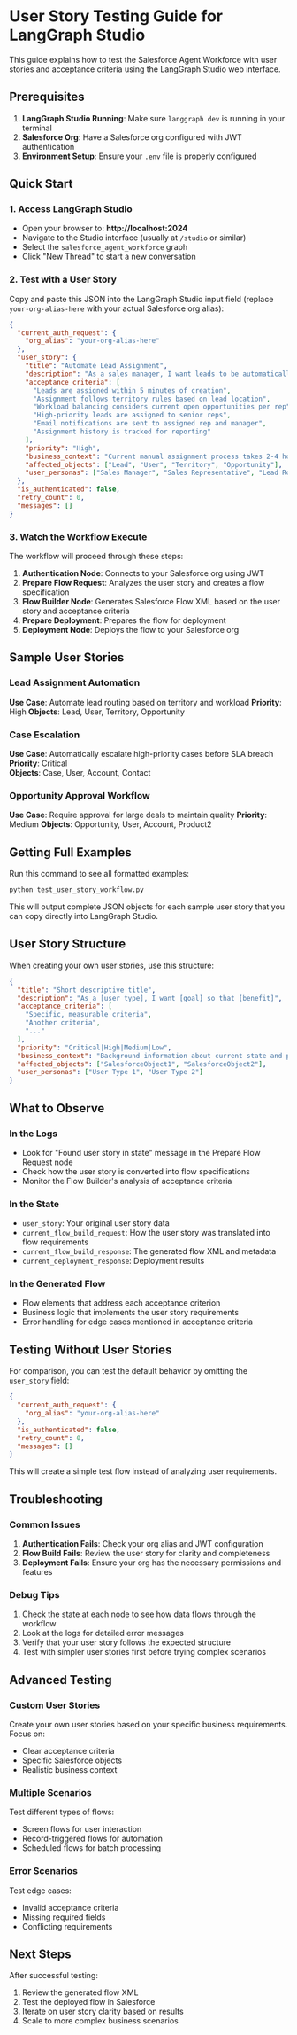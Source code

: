 # User Story Testing Guide for LangGraph Studio

This guide explains how to test the Salesforce Agent Workforce with user stories and acceptance criteria using the LangGraph Studio web interface.

## Prerequisites

1. **LangGraph Studio Running**: Make sure `langgraph dev` is running in your terminal
2. **Salesforce Org**: Have a Salesforce org configured with JWT authentication
3. **Environment Setup**: Ensure your `.env` file is properly configured

## Quick Start

### 1. Access LangGraph Studio
- Open your browser to: **http://localhost:2024**
- Navigate to the Studio interface (usually at `/studio` or similar)
- Select the `salesforce_agent_workforce` graph
- Click "New Thread" to start a new conversation

### 2. Test with a User Story

Copy and paste this JSON into the LangGraph Studio input field (replace `your-org-alias-here` with your actual Salesforce org alias):

```json
{
  "current_auth_request": {
    "org_alias": "your-org-alias-here"
  },
  "user_story": {
    "title": "Automate Lead Assignment",
    "description": "As a sales manager, I want leads to be automatically assigned to the right sales rep based on territory and workload so that response time is improved and leads are distributed fairly",
    "acceptance_criteria": [
      "Leads are assigned within 5 minutes of creation",
      "Assignment follows territory rules based on lead location",
      "Workload balancing considers current open opportunities per rep",
      "High-priority leads are assigned to senior reps",
      "Email notifications are sent to assigned rep and manager",
      "Assignment history is tracked for reporting"
    ],
    "priority": "High",
    "business_context": "Current manual assignment process takes 2-4 hours and leads to uneven distribution. Sales team has 15 reps across 3 territories.",
    "affected_objects": ["Lead", "User", "Territory", "Opportunity"],
    "user_personas": ["Sales Manager", "Sales Representative", "Lead Routing Admin"]
  },
  "is_authenticated": false,
  "retry_count": 0,
  "messages": []
}
```

### 3. Watch the Workflow Execute

The workflow will proceed through these steps:

1. **Authentication Node**: Connects to your Salesforce org using JWT
2. **Prepare Flow Request**: Analyzes the user story and creates a flow specification
3. **Flow Builder Node**: Generates Salesforce Flow XML based on the user story and acceptance criteria
4. **Prepare Deployment**: Prepares the flow for deployment
5. **Deployment Node**: Deploys the flow to your Salesforce org

## Sample User Stories

### Lead Assignment Automation
**Use Case**: Automate lead routing based on territory and workload
**Priority**: High
**Objects**: Lead, User, Territory, Opportunity

### Case Escalation
**Use Case**: Automatically escalate high-priority cases before SLA breach
**Priority**: Critical  
**Objects**: Case, User, Account, Contact

### Opportunity Approval Workflow
**Use Case**: Require approval for large deals to maintain quality
**Priority**: Medium
**Objects**: Opportunity, User, Account, Product2

## Getting Full Examples

Run this command to see all formatted examples:

```bash
python test_user_story_workflow.py
```

This will output complete JSON objects for each sample user story that you can copy directly into LangGraph Studio.

## User Story Structure

When creating your own user stories, use this structure:

```json
{
  "title": "Short descriptive title",
  "description": "As a [user type], I want [goal] so that [benefit]",
  "acceptance_criteria": [
    "Specific, measurable criteria",
    "Another criteria",
    "..."
  ],
  "priority": "Critical|High|Medium|Low",
  "business_context": "Background information about current state and pain points",
  "affected_objects": ["SalesforceObject1", "SalesforceObject2"],
  "user_personas": ["User Type 1", "User Type 2"]
}
```

## What to Observe

### In the Logs
- Look for "Found user story in state" message in the Prepare Flow Request node
- Check how the user story is converted into flow specifications
- Monitor the Flow Builder's analysis of acceptance criteria

### In the State
- `user_story`: Your original user story data
- `current_flow_build_request`: How the user story was translated into flow requirements
- `current_flow_build_response`: The generated flow XML and metadata
- `current_deployment_response`: Deployment results

### In the Generated Flow
- Flow elements that address each acceptance criterion
- Business logic that implements the user story requirements
- Error handling for edge cases mentioned in acceptance criteria

## Testing Without User Stories

For comparison, you can test the default behavior by omitting the `user_story` field:

```json
{
  "current_auth_request": {
    "org_alias": "your-org-alias-here"
  },
  "is_authenticated": false,
  "retry_count": 0,
  "messages": []
}
```

This will create a simple test flow instead of analyzing user requirements.

## Troubleshooting

### Common Issues

1. **Authentication Fails**: Check your org alias and JWT configuration
2. **Flow Build Fails**: Review the user story for clarity and completeness
3. **Deployment Fails**: Ensure your org has the necessary permissions and features

### Debug Tips

1. Check the state at each node to see how data flows through the workflow
2. Look at the logs for detailed error messages
3. Verify that your user story follows the expected structure
4. Test with simpler user stories first before trying complex scenarios

## Advanced Testing

### Custom User Stories
Create your own user stories based on your specific business requirements. Focus on:
- Clear acceptance criteria
- Specific Salesforce objects
- Realistic business context

### Multiple Scenarios
Test different types of flows:
- Screen flows for user interaction
- Record-triggered flows for automation
- Scheduled flows for batch processing

### Error Scenarios
Test edge cases:
- Invalid acceptance criteria
- Missing required fields
- Conflicting requirements

## Next Steps

After successful testing:
1. Review the generated flow XML
2. Test the deployed flow in Salesforce
3. Iterate on user story clarity based on results
4. Scale to more complex business scenarios 